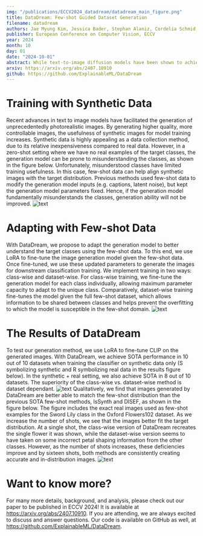 ```yaml
---
img: "/publications/ECCV2024_datadream/datadream_main_figure.png"
title: DataDream: Few-shot Guided Dataset Generation
filename: datadream
authors: Jae Myung Kim, Jessica Bader, Stephan Alaniz, Cordelia Schmid, Zeynep Akata
publisher: European Conference on Computer Vision, ECCV
year: 2024
month: 10
day: 01
date: "2024-10-01"
abstract: While text-to-image diffusion models have been shown to achieve state-of-the-art results in image synthesis, they have yet to prove their effectiveness in downstream applications. Previous work has proposed to generate data for image classifier training given limited real data access. However, these methods struggle to generate in-distribution images or depict fine-grained features, thereby hindering the generalization of classification models trained on synthetic datasets. We propose DataDream, a framework for synthesizing classification datasets that more faithfully represents the real data distribution when guided by few-shot examples of the target classes. DataDream fine-tunes LoRA weights for the image generation model on the few real images before generating the training data using the adapted model. We then fine-tune LoRA weights for CLIP using the synthetic data to improve downstream image classification over previous approaches on a large variety of datasets. We demonstrate the efficacy of DataDream through extensive experiments, surpassing state-of-the-art classification accuracy with few-shot data across 7 out of 10 datasets, while being competitive on the other 3. Additionally, we provide insights into the impact of various  factors, such as the number of real-shot and generated images as well as  the fine-tuning compute on model performance. The code is available at https://github.com/ExplainableML/DataDream.
arxiv: https://arxiv.org/abs/2407.10910
github: https://github.com/ExplainableML/DataDream
---
```

# Training with Synthetic Data
Recent advances in text to image models have facilitated the generation of unprecedentedly photorealistic images. By generating higher quality, more controllable images, the usefulness of synthetic images for model training increases. Synthetic data is highly appealing as a data collection method, due to its relative inexpensiveness compared to real data.
However, in a zero-shot setting where we have no real examples of the target classes, the generation model can be prone to misunderstanding the classes, as shown in the figure below. Unfortunately, misunderstood classes have limited training usefulness.
In this case, few-shot data can help align synthetic images with the target distribution. Previous methods used few-shot data to modify the generation model inputs (e.g. captions, latent noise), but kept the generation model parameters fixed. Hence, if the generation model fundamentally misunderstands the classes, generation ability will not be improved.
![text](/publications/ECCV2024_datadream/teaser_1.png)
# Adapting with Few-shot Data
With DataDream, we propose to adapt the generation model to better understand the target classes using the few-shot data. To this end, we use LoRA to fine-tune the image generation model given the few-shot data. Once fine-tuned, we use these updated parameters to generate the images for downstream classification training. 
We implement training in two ways: class-wise and dataset-wise. For class-wise training, we fine-tune the generation model for each class individually, allowing maximum parameter capacity to adapt to the unique class. Comparatively, dataset-wise training fine-tunes the model given the full few-shot dataset, which allows information to be shared between classes and helps prevent the overfitting to which the model is susceptible in the few-shot domain.
![text](/publications/ECCV2024_datadream/datadream_main_figure.png)
# The Results of DataDream
To test our generation method, we use LoRA to fine-tune CLIP on the generated images.
With DataDream, we achieve SOTA performance in 10 out of 10 datasets when training the classifier on synthetic data only (S symbolizing synthetic and R symbolizing real data in the results figure below). In the synthetic + real setting, we also achieve SOTA in 8 out of 10 datasets. The superiority of the class-wise vs. dataset-wise method is dataset dependant.
![text](/publications/ECCV2024_datadream/results.png)
Qualitatively, we find that images generated by DataDream are better able to match the few-shot distribution than the previous SOTA few-shot methods, IsSynth and DISEF, as shown in the figure below. The figure includes the exact real images used as few-shot examples for the Sword Lily class in the Oxford Flowers102 dataset. 
As we increase the number of shots, we see that the images better fit the target distribution. At a single shot, the class-wise version of DataDream recreates the single flower it was shown, while the dataset-wise version seems to have taken on some incorrect petal shaping information from the other classes. However, as the number of shots increases, these deficiencies improve and by sixteen shots, both methods are consistently creating accurate and in-distribution images.
![text](/publications/ECCV2024_datadream/Qualitative_Flowers_Sword_Lily.png)
# Want to know more?
For many more details, background, and analysis, please check out our paper to be published in ECCV 2024! It is available at https://arxiv.org/abs/2407.10910. If you are attending, we are always excited to discuss and answer questions. Our code is available on GitHub as well, at https://github.com/ExplainableML/DataDream.
